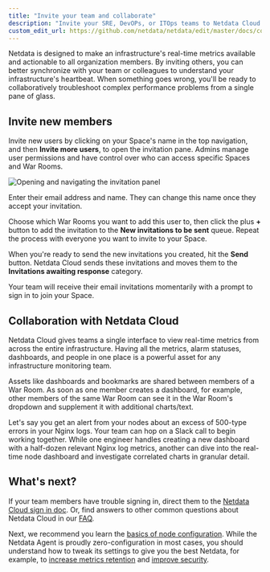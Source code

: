 ```yaml
---
title: "Invite your team and collaborate"
description: "Invite your SRE, DevOPs, or ITOps teams to Netdata Cloud to give everyone insights into your infrastructure from a single pane of glass."
custom_edit_url: https://github.com/netdata/netdata/edit/master/docs/configure/invite-collaborate.md
---
```




Netdata is designed to make an infrastructure's real-time metrics available and actionable to all organization members.
By inviting others, you can better synchronize with your team or colleagues to understand your infrastructure's
heartbeat. When something goes wrong, you'll be ready to collaboratively troubleshoot complex performance problems from
a single pane of glass.

## Invite new members

Invite new users by clicking on your Space's name in the top navigation, and then **Invite more users**, to open the
invitation pane. Admins manage user permissions and have control over who can access specific Spaces and War Rooms.

![Opening and navigating the invitation
panel](https://user-images.githubusercontent.com/1153921/92025596-a618e680-ed14-11ea-9c1f-a61fdcb8aa4e.png)

Enter their email address and name. They can change this name once they accept your invitation.

Choose which War Rooms you want to add this user to, then click the plus **+** button to add the invitation to the
**New invitations to be sent** queue. Repeat the process with everyone you want to invite to your Space.

When you're ready to send the new invitations you created, hit the **Send** button. Netdata Cloud sends these
invitations and moves them to the **Invitations awaiting response** category.

Your team will receive their email invitations momentarily with a prompt to sign in to join your Space.

## Collaboration with Netdata Cloud

Netdata Cloud gives teams a single interface to view real-time metrics from across the entire infrastructure. Having all
the metrics, alarm statuses, dashboards, and people in one place is a powerful asset for any infrastructure monitoring
team.

Assets like dashboards and bookmarks are shared between members of a War Room. As soon as one member creates a
dashboard, for example, other members of the same War Room can see it in the War Room's dropdown and supplement it with
additional charts/text.

Let's say you get an alert from your nodes about an excess of 500-type errors in your Nginx logs. Your team can hop on a
Slack call to begin working together. While one engineer handles creating a new dashboard with a half-dozen relevant
Nginx log metrics, another can dive into the real-time node dashboard and investigate correlated charts in granular
detail.

## What's next?

If your team members have trouble signing in, direct them to the [Netdata Cloud sign in
doc](/docs/cloud/manage/sign-in). Or, find answers to other common questions about Netdata
Cloud in our [FAQ](/docs/cloud/faq-glossary).

Next, we recommend you learn the [basics of node configuration](/docs/configure/nodes). While the Netdata Agent is
proudly zero-configuration in most cases, you should understand how to tweak its settings to give you the best Netdata,
for example, to [increase metrics retention](/docs/store/change-metrics-storage) and [improve
security](/docs/configure/secure-nodes).


